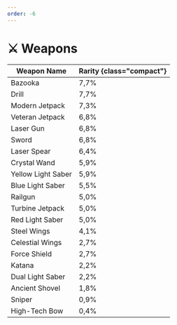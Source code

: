 ```yaml
---
order: -6
---
```


# :crossed_swords: Weapons

Weapon Name | Rarity {class="compact"}
-----------|--------
Bazooka|7,7%
Drill|7,7%
Modern Jetpack|7,3%
Veteran Jetpack|6,8%
Laser Gun|6,8%
Sword|6,8%
Laser Spear|6,4%
Crystal Wand|5,9%
Yellow Light Saber|5,9%
Blue Light Saber|5,5%
Railgun|5,0%
Turbine Jetpack|5,0%
Red Light Saber|5,0%
Steel Wings|4,1%
Celestial Wings|2,7%
Force Shield|2,7%
Katana|2,2%
Dual Light Saber|2,2%
Ancient Shovel|1,8%
Sniper|0,9%
High-Tech Bow|0,4%
